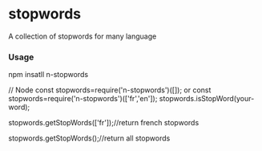 # stopwords
A collection of stopwords for many language
<h3> Usage</h3>
npm insatll n-stopwords

// Node
const stopwords=require('n-stopwords')([]); 
or
const stopwords=require('n-stopwords')(['fr','en']); 
stopwords.isStopWord(your-word);

stopwords.getStopWords(['fr']);//return french stopwords

stopwords.getStopWords();//return all stopwords
